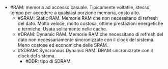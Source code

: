 * #RAM: memoria ad accesso casuale. Tipicamente voltatile, stesso tempo per accedere a qualsiasi porzione memoria, costo alto.
	* #SRAM: Static RAM. Memorie RAM che non necessitano di refresh del dato. Molto veloce, molto costosa, ottime prestazioni energetiche e termiche. Usata solitamente nelle cache.
	* #DRAM: Dynamic RAM. Memorie RAM che necessitano di refresh del dato non necessariamente sincronizzate con il clock del sistema. Meno costose ed economiche delle SRAM.
	* #SDRAM: Syncronous Dynamic RAM. DRAM sincronizzate con il clock del sistema.
		* #DDR: tipo di SDRAM.